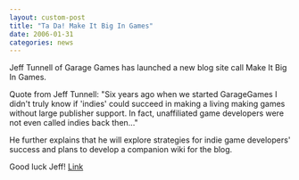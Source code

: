 ```yaml
---
layout: custom-post
title: "Ta Da! Make It Big In Games"
date: 2006-01-31
categories: news
---
```


Jeff Tunnell of Garage Games has launched a new blog site call Make It Big In Games.

Quote from Jeff Tunnell:
"Six years ago when we started GarageGames I didn't truly know if 'indies' could succeed in making a living making games without large publisher support. In fact, unaffiliated game developers were not even called indies back then..."

He further explains that he will explore strategies for indie game developers' success and plans to develop a companion wiki for the blog.

Good luck Jeff! [Link](http://makeitbigingames.com/)